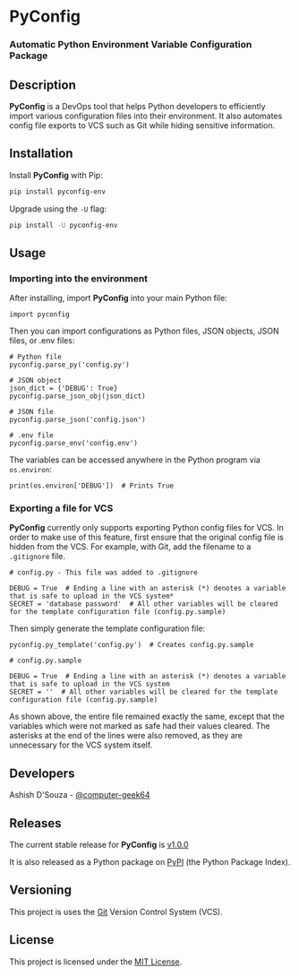 # PyConfig

### Automatic Python Environment Variable Configuration Package

## Description

**PyConfig** is a DevOps tool that helps Python developers to efficiently import various configuration files into their environment. It also automates config file exports to VCS such as Git while hiding sensitive information.

## Installation

Install **PyConfig** with Pip:
```bash
pip install pyconfig-env
```
Upgrade using the `-U` flag:
```bash
pip install -U pyconfig-env
```

## Usage

### Importing into the environment

After installing, import **PyConfig** into your main Python file:
```python3
import pyconfig
```
Then you can import configurations as Python files, JSON objects, JSON files, or .env files:
```python3
# Python file
pyconfig.parse_py('config.py')

# JSON object
json_dict = {'DEBUG': True}
pyconfig.parse_json_obj(json_dict)

# JSON file
pyconfig.parse_json('config.json')

# .env file
pyconfig.parse_env('config.env')
```
The variables can be accessed anywhere in the Python program via `os.environ`:
```python3
print(os.environ['DEBUG'])  # Prints True
```

### Exporting a file for VCS

**PyConfig** currently only supports exporting Python config files for VCS. In order to make use of this feature, first ensure that the original config file is hidden from the VCS. For example, with Git, add the filename to a `.gitignore` file.
```
# config.py - This file was added to .gitignore

DEBUG = True  # Ending a line with an asterisk (*) denotes a variable that is safe to upload in the VCS system*
SECRET = 'database password'  # All other variables will be cleared for the template configuration file (config.py.sample)
```
Then simply generate the template configuration file:
```python3
pyconfig.py_template('config.py')  # Creates config.py.sample
```
```
# config.py.sample

DEBUG = True  # Ending a line with an asterisk (*) denotes a variable that is safe to upload in the VCS system
SECRET = ''  # All other variables will be cleared for the template configuration file (config.py.sample)
```
As shown above, the entire file remained exactly the same, except that the variables which were not marked as safe had their values cleared. The asterisks at the end of the lines were also removed, as they are unnecessary for the VCS system itself.

## Developers

Ashish D'Souza - [@computer-geek64](https://github.com/computer-geek64)

## Releases

The current stable release for **PyConfig** is [v1.0.0](https://github.com/computer-geek64/pyconfig/releases/latest)

It is also released as a Python package on [PyPI](https://pypi.org/project/pyconfig-env/) (the Python Package Index).

## Versioning

This project is uses the [Git](https://git-scm.com/) Version Control System (VCS).

## License

This project is licensed under the [MIT License](LICENSE).
